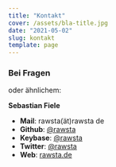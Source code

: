 ```yaml
---
title: "Kontakt"
cover: /assets/bla-title.jpg
date: "2021-05-02"
slug: kontakt
template: page
---
```


### Bei Fragen

oder ähnlichem:

**Sebastian Fiele**
 - **Mail**: rawsta(ät)rawsta de
 - **Github**: [@rawsta](https://www.github.com/rawsta)
 - **Keybase**: [@rawsta](https://www.keybase.io/rawsta)
 - **Twitter**: [@rawsta](https://www.twitter.com/rawsta)
 - **Web**: [rawsta.de](https://www.rawsta.de/)
